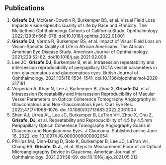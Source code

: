 ## Publications

1. **Grisafe DJ**, McKean-Cowdin R, Burkemper BS, et al. Visual Field Loss Impacts Vision-Specific Quality of Life by Race and Ethnicity: The Multiethnic Ophthalmology Cohorts of California Study. Ophthalmology. 2022;129(6):668-678. doi:10.1016/j.ophtha.2022.01.001
2. **Grisafe DJ**, Varma R, Burkemper BS, et al. Impact of Visual Field Loss on Vision-Specific Quality of Life in African Americans: The African American Eye Disease Study. American Journal of Ophthalmology. 2021;229:52-62. doi:10.1016/j.ajo.2021.02.008
3. Lee JC, **Grisafe DJ**, Burkemper B, et al. Intrasession repeatability and intersession reproducibility of peripapillary OCTA vessel parameters in non-glaucomatous and glaucomatous eyes. British Journal of Ophthalmology. 2021;105(11):1534-1541. doi:10.1136/bjophthalmol-2020-317181
4. Vorperian A, Khan N, Lee J, Burkemper B, Zhou X, **Grisafe DJ**, et al. Intrasession Repeatability and Intersession Reproducibility of Macular Vessel Parameters on Optical Coherence Tomography Angiography in Glaucomatous and Non-Glaucomatous Eyes. Curr Eye Res. 2022;47(7):1068-1076. doi:10.1080/02713683.2022.2061004
5. Shen AJ, Urrea AL, Lee JC, Burkemper B, LeTran VH, Zhou X, Chu Z, **Grisafe, DJ**, et al. Repeatability and Reproducibility of 4.5 by 4.5 mm Peripapillary Optical Coherence Tomography Angiography Scans in Glaucoma and Nonglaucoma Eyes. J Glaucoma. Published online June 16, 2022. doi:10.1097/IJG.0000000000002054
6. Phillips MJ, Dinh-Dang D, Bolo K, Burkemper B, Lee JC, LeTran VH, Chang BR, **Grisafe, D. J.**, et al. Steps to Measurement Floor of an Optical Microangiography Device in Glaucoma. American Journal of Ophthalmology. 2021;231:58-69. doi:10.1016/j.ajo.2021.05.012